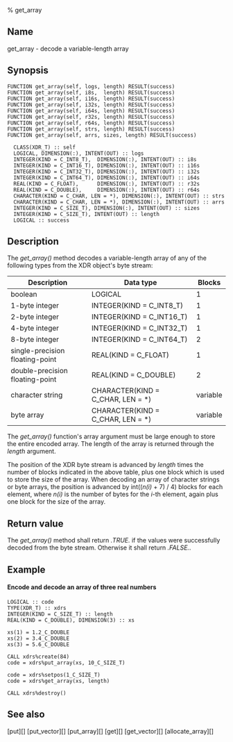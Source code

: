 % get_array


Name
----

get_array - decode a variable-length array


Synopsis
--------

~~~{.synopsis}
FUNCTION get_array(self, logs, length) RESULT(success)
FUNCTION get_array(self, i8s,  length) RESULT(success)
FUNCTION get_array(self, i16s, length) RESULT(success)
FUNCTION get_array(self, i32s, length) RESULT(success)
FUNCTION get_array(self, i64s, length) RESULT(success)
FUNCTION get_array(self, r32s, length) RESULT(success)
FUNCTION get_array(self, r64s, length) RESULT(success)
FUNCTION get_array(self, strs, length) RESULT(success)
FUNCTION get_array(self, arrs, sizes, length) RESULT(success)

  CLASS(XDR_T) :: self
  LOGICAL, DIMENSION(:), INTENT(OUT) :: logs
  INTEGER(KIND = C_INT8_T),  DIMENSION(:), INTENT(OUT) :: i8s
  INTEGER(KIND = C_INT16_T), DIMENSION(:), INTENT(OUT) :: i16s
  INTEGER(KIND = C_INT32_T), DIMENSION(:), INTENT(OUT) :: i32s
  INTEGER(KIND = C_INT64_T), DIMENSION(:), INTENT(OUT) :: i64s
  REAL(KIND = C_FLOAT),      DIMENSION(:), INTENT(OUT) :: r32s
  REAL(KIND = C_DOUBLE),     DIMENSION(:), INTENT(OUT) :: r64s
  CHARACTER(KIND = C_CHAR, LEN = *), DIMENSION(:), INTENT(OUT) :: strs
  CHARACTER(KIND = C_CHAR, LEN = *), DIMENSION(:), INTENT(OUT) :: arrs
  INTEGER(KIND = C_SIZE_T), DIMENSION(:), INTENT(OUT) :: sizes
  INTEGER(KIND = C_SIZE_T), INTENT(OUT) :: length
  LOGICAL :: success
~~~


Description
-----------

The *get_array()* method decodes a variable-length array of any of the
following types from the XDR object's byte stream:

Description                     | Data type                          | Blocks
--------------------------------|------------------------------------|---------
boolean                         | LOGICAL                            | 1
1-byte integer                  | INTEGER(KIND = C_INT8_T)           | 1
2-byte integer                  | INTEGER(KIND = C_INT16_T)          | 1
4-byte integer                  | INTEGER(KIND = C_INT32_T)          | 1
8-byte integer                  | INTEGER(KIND = C_INT64_T)          | 2
single-precision floating-point | REAL(KIND = C_FLOAT)               | 1
double-precision floating-point | REAL(KIND = C_DOUBLE)              | 2
character string                | CHARACTER(KIND = C_CHAR, LEN = \*) | variable
byte array                      | CHARACTER(KIND = C_CHAR, LEN = \*) | variable

The *get_array()* function's array argument must be large enough to store the
entire encoded array.  The length of the array is returned through the *length*
argument.

The position of the XDR byte stream is advanced by *length* times the number of
blocks indicated in the above table, plus one block which is used to store the
size of the array.  When decoding an array of character strings or byte arrays,
the position is advanced by int((*n(i)* + 7) / 4) blocks for each element,
where *n(i)* is the number of bytes for the *i*-th element, again plus one
block for the size of the array.


Return value
------------

The *get_array()* method shall return *.TRUE.* if the values were successfully
decoded from the byte stream.  Otherwise it shall return *.FALSE.*.


Example
-------

#### Encode and decode an array of three real numbers

~~~{.example}
LOGICAL :: code
TYPE(XDR_T) :: xdrs
INTEGER(KIND = C_SIZE_T) :: length
REAL(KIND = C_DOUBLE), DIMENSION(3) :: xs

xs(1) = 1.2_C_DOUBLE
xs(2) = 3.4_C_DOUBLE
xs(3) = 5.6_C_DOUBLE

CALL xdrs%create(84)
code = xdrs%put_array(xs, 10_C_SIZE_T)

code = xdrs%setpos(1_C_SIZE_T)
code = xdrs%get_array(xs, length)

CALL xdrs%destroy()
~~~


See also
--------

[put][]
[put_vector][]
[put_array][]
[get][]
[get_vector][]
[allocate_array][]
